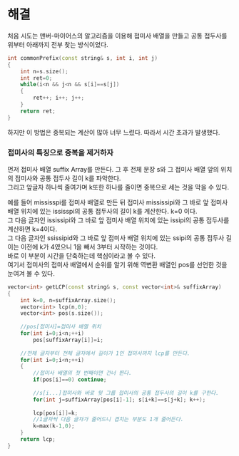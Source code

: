 # 해결 
처음 시도는 맨버-마이어스의 알고리즘을 이용해 접미사 배열을 만들고 공통 접두사를 위부터 아래까지 전부 찾는 방식이었다.
```c++
int commonPrefix(const string& s, int i, int j)
{
    int n=s.size();
    int ret=0;
    while(i<n && j<n && s[i]==s[j])
    {
        ret++; i++; j++;
    }
    return ret;
}
```
하지만 이 방법은 중복되는 계산이 많아 너무 느렸다. 따라서 시간 초과가 발생했다.  

### 접미사의 특징으로 중복을 제거하자 
먼저 접미사 배열 suffix Array를 만든다. 그 후 전체 문장 s와 그 접미사 배열 앞의 위치의 접미사와 공통 접두사 길이 k를 파악한다.  
그리고 앞글자 하나씩 줄여가며 k또한 하나를 줄이면 중복으로 세는 것을 막을 수 있다.  

예를 들어 mississpi를 접미사 배열로 만든 뒤 접미사 mississipi와 그 바로 앞 접미사 배열 위치에 있는 ississpi의 공통 접두사의 길이 k를 계산한다. k=0 이다.   
그 다음 글자인 ississipi와 그 바로 앞 접미사 배열 위치에 있는 issipi의 공통 접두사를 계산하면 k=4이다.  
그 다음 글자인 ssissipid와 그 바로 앞 접미사 배열 위치에 있는 ssipi의 공통 접두사 길이는 이전에 k가 4였으니 1을 빼서 3부터 시작하는 것이다.  
바로 이 부분이 시간을 단축하는데 핵심이라고 볼 수 있다.  
여기서 접미사의 접미사 배열에서 순위를 알기 위해 역변환 배열인 pos를 선언한 것을 눈여겨 볼 수 있다.  
```c++
vector<int> getLCP(const string& s, const vector<int>& suffixArray) 
{
    int k=0, n=suffixArray.size();
    vector<int> lcp(n,0);
    vector<int> pos(s.size());
    
    //pos[접미사]=접미사 배열 위치
    for(int i=0;i<n;++i)
        pos[suffixArray[i]]=i;
    
    //전체 글자부터 전체 글자에서 길이가 1인 접미사까지 lcp를 만든다. 
    for(int i=0;i<n;++i)
    {
        //접미사 배열의 첫 번째이면 건너 뛴다.
        if(pos[i]==0) continue;
        
        //s[i...]접미사와 바로 윗 그룹 접미사의 공통 접두사의 길이 k를 구한다. 
        for(int j=suffixArray[pos[i]-1]; s[i+k]==s[j+k]; k++);
        
        lcp[pos[i]]=k;
        //1글자씩 다음 글자가 줄어드니 겹치는 부분도 1개 줄어든다.
        k=max(k-1,0);
    }
    return lcp;
}
```
